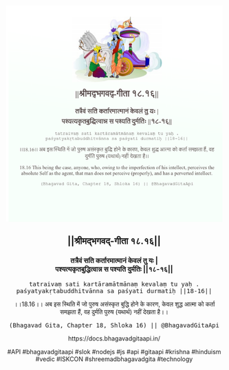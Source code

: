<img src="../../asset/BG_18_16.png"/>
<center><h2>||श्रीमद्‍भगवद्‍-गीता १८.१६||</h2>
<h3>तत्रैवं सति कर्तारमात्मानं केवलं तु यः |<br/>पश्यत्यकृतबुद्धित्वान्न स पश्यति दुर्मतिः ||१८-१६||</h3>
<pre>tatraivaṃ sati kartāramātmānaṃ kevalaṃ tu yaḥ .<br/>paśyatyakṛtabuddhitvānna sa paśyati durmatiḥ ||18-16||</pre>
<p>।।18.16।। अब इस स्थिति में जो पुरुष असंस्कृत बुद्धि होने के कारण, केवल शुद्ध आत्मा को कर्ता समझता हैं, वह दुर्मति पुरुष (यथार्थ) नहीं देखता है।।</p>
<pre>(Bhagavad Gita, Chapter 18, Shloka 16) || @BhagavadGitaApi</pre><p>https://docs.bhagavadgitaapi.in/</p><p>#API #bhagavadgitaapi #slok #nodejs #js #api #gitaapi #krishna #hinduism #vedic #ISKCON #shreemadbhagavadgita #technology</p></center>